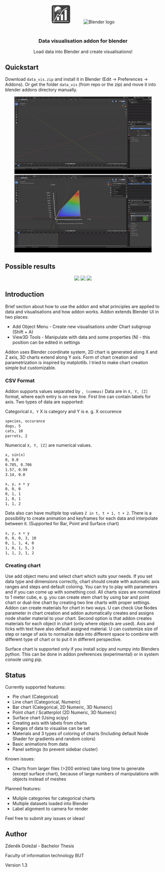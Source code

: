 <p align="center">
    <img src="media/logo.png" alt="Addon logo" height="60px" style="padding-right: 20px;">
    <img src="https://download.blender.org/branding/blender_logo_socket.png" alt="Blender logo" width="200px" style="padding-left: 20px; padding-bottom: 20px;">
</p>
<h3 align="center">
    Data visualisation addon for blender
</h3>
<p align="center">
Load data into Blender and create visualisations!
</p>

## Quickstart
Download `data_vis.zip` and install it in Blender (Edit -> Preferences -> Addons). Or get the folder `data_vis` (from repo or the zip) and move it into blender addons directory manually.
<p align="center">
    <img src="./media/use_case.gif" height="250px">
    <img src="./media/animations_3D.gif" height="250px">
</p>

## Possible results
<p align="center">
    <img src="https://pqfusw.db.files.1drv.com/y4mdRF4h1pF4gaRw8bpA6y8jBFZGGSN458CM-01AK8f2UxQbNRYeYOcuhq56BHEosW4ZFdn81MN7a-VUwenuGRXB-1TEwmbZYbdBlpQsMQqPg5s9k3-JNEpYsSfyVfkFTDddSSt8rVU0POtvm3MhBA8fgdnkiR8WDTJmKEXlIu5ZAuzx0OsSo7aIZ37N2oTXrCyUjXFiNGyBus61GlN3LlhEw?width=1920&height=1080&cropmode=none" height="165x">
    <img src="https://jyu4wq.db.files.1drv.com/y4mDwYua54jSza0oiPv5aNGZeeY-36weBtVb0ryWTXYK-bh-tf_wBMbKsF-e7maV8Q8nN1qX7tFiaFaTPeTAqyLwr3B74N-V5T2vjc1I87MMR2iT2hyAQBXU1rV0ZRjBPbiPGmV8_ET-fhrzbB93qEog2sQuHI-1HMh40giGj8pGSwE_NxyW2MgzQVWhrNzn5FXKCHgXEQwfHEKDVKUKRZLMg?width=1920&height=1080&cropmode=none"height="165px">
    <img src="https://vsdb2q.db.files.1drv.com/y4monFbUmmqb8VmUcWKEP439PXodK3JwaruUb0BmdQVwPlZqDplRZ2ovQSLXTITw8dK04WQIbr3x0Nm4q7WazMXpnzOgtMfgEHxYRyT3-iT6rApISdwsuBgOYvxYWmv_STxJ8731EXksNV-WTGNCexFq7Xj82Ee77jW-amjmomA9rMEROw9AAZb1AwQWjBn0JheAISHNq56JnKvIYOwKk0bcQ?width=1920&height=1080&cropmode=none" height="165px">
</p>

## Introduction
Brief section about how to use the addon and what principles are applied to data and visualisations and how addon works. Addon extends Blender UI in two places:
- Add Object Menu - Create new visualisations under Chart subgroup (Shift + A)
- View3D Tools - Manipulate with data and some properties (N) - this position can be edited in settings

Addon uses Blender coordinate system, 2D chart is generated along X and Z axis, 3D charts extend along Y axis. Form of chart creation and parametrization is inspired by matplotlib. I tried to make chart creation simple but customizable.

### CSV Format
Addon supports values separated by `, (commas)`
Data are in `X, Y, [Z]` format, where each entry is on new line. First line can contain labels for axis.
Two types of data are supported:

Categorical `X, Y` X is category and Y is e. g. X occurence 
```
species, occurance
dogs, 5
cats, 10
parrots, 2
```
Numerical `X, Y, [Z]` are numerical values.
```
x, sin(x)
0, 0.0
0.785, 0.706
1.57, 0.99
3.14, 0.0
```

```
x, y, x + y
0, 0, 0
0, 1, 1
1, 0, 1
1, 1, 2
```

Data also can have multiple top values  `Z in t, t + 1, t + 2`. There is a possibility to create animation and keyframes for each data and interpolate between it. (Supported for Bar, Point and Surface chart)
```
x, y, x + y
0, 0, 0, 3, 10
0, 1, 1, 4, 0
1, 0, 1, 5, 3
1, 1, 2, 1, 2
```

### Creating chart
Use add object menu and select chart which suits your needs. If you set data type and dimensions correctly, chart should create with automatic axis ranges and steps and default coloring. You can try to play with parameters and if you can come up with something cool.
All charts sizes are normalized to 1 meter cube, e. g. you can create stem chart by using bar and point chart or dual-line chart by creating two line charts with proper settings.
Addon can create materials for chart in two ways. U can check Use Nodes parameter in chart creation and addon automatically creates and assigns node shader material to your chart. Second option is that addon creates materials for each object in chart (only where objects are used). Axis and ticks with text have also default assigned material. U can customize size of step or range of axis to normalize data into different space to combine with different type of chart or to put it in different perspective.

Surface chart is supported only if you install scipy and numpy into Blenders python.
This can be done in addon preferences (experimental) or in system console using pip.

## Status
Currently supported features:
- Pie chart (Categorical)
- Line chart (Categorical, Numeric)
- Bar chart (Categorical, 2D Numeric, 3D Numeric)
- Point chart / Scatterplot (2D Numeric, 3D Numeric)
- Surface chart (Using scipy)
- Creating axis with labels from charts
- Ranges of data to visualise can be set
- Materials and 3 types of coloring of charts (Including default Node Shader for gradients and random colors)
- Basic animations from data
- Panel settings (to prevent sidebar cluster)


Known issues:
- Charts from larger files (>200 entries) take long time to generate (except surface chart), because of large numbers of manipulations with objects instead of meshes

Planned features:
- Muliple categories for categorical charts
- Multiple datasets loaded into Blender
- Label alignment to camera for render

Feel free to submit any issues or ideas!

## Author
Zdeněk Doležal - Bachelor Thesis

Faculty of information technology BUT

Version 1.3
